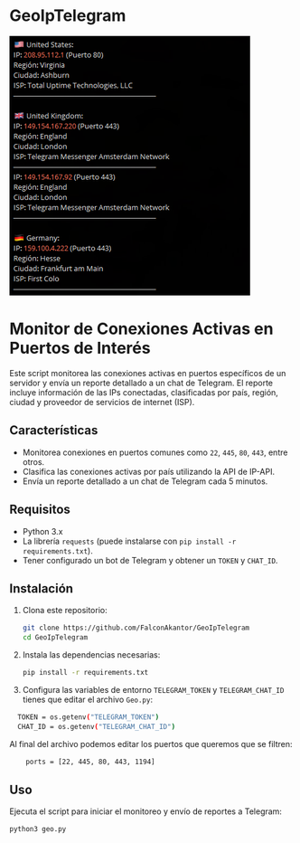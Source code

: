 # GeoIpTelegram

![Ejemplo de Notificación en Telegram](/imagenes/Ip.PNG)

# Monitor de Conexiones Activas en Puertos de Interés

Este script monitorea las conexiones activas en puertos específicos de un servidor y envía un reporte detallado a un chat de Telegram. El reporte incluye información de las IPs conectadas, clasificadas por país, región, ciudad y proveedor de servicios de internet (ISP).

## Características

- Monitorea conexiones en puertos comunes como `22`, `445`, `80`, `443`, entre otros.
- Clasifica las conexiones activas por país utilizando la API de IP-API.
- Envía un reporte detallado a un chat de Telegram cada 5 minutos.

## Requisitos

- Python 3.x
- La librería `requests` (puede instalarse con `pip install -r requirements.txt`).
- Tener configurado un bot de Telegram y obtener un `TOKEN` y `CHAT_ID`.

## Instalación

1. Clona este repositorio:
    ```bash
    git clone https://github.com/FalconAkantor/GeoIpTelegram
    cd GeoIpTelegram
    ```

2. Instala las dependencias necesarias:
    ```bash
    pip install -r requirements.txt
    ```

3. Configura las variables de entorno `TELEGRAM_TOKEN` y `TELEGRAM_CHAT_ID` tienes que editar el archivo `Geo.py`:
  ```bash
    TOKEN = os.getenv("TELEGRAM_TOKEN")
    CHAT_ID = os.getenv("TELEGRAM_CHAT_ID")
  ```
Al final del archivo podemos editar los puertos que queremos que se filtren:

```bash
    ports = [22, 445, 80, 443, 1194]
 ```
  
## Uso

Ejecuta el script para iniciar el monitoreo y envío de reportes a Telegram:

```bash
python3 geo.py
